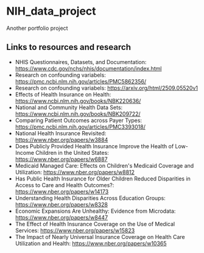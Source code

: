 # NIH_data_project
Another portfolio project

## Links to resources and research
- NHIS Questionnaires, Datasets, and Documentation: https://www.cdc.gov/nchs/nhis/documentation/index.html
- Research on confounding variabels: https://pmc.ncbi.nlm.nih.gov/articles/PMC5862356/
- Research on confounding variabels: https://arxiv.org/html/2509.05520v1
- Effects of Health Insurance on Health: https://www.ncbi.nlm.nih.gov/books/NBK220636/
- National and Community Health Data Sets: https://www.ncbi.nlm.nih.gov/books/NBK209722/
- Comparing Patient Outcomes across Payer Types: https://pmc.ncbi.nlm.nih.gov/articles/PMC3393018/
- National Health Insurance Revisited: https://www.nber.org/papers/w3884
- Does Publicly Provided Health Insurance Improve the Health of Low-Income Children in the United States: https://www.nber.org/papers/w6887
- Medicaid Managed Care: Effects on Children's Medicaid Coverage and Utilization: https://www.nber.org/papers/w8812
- Has Public Health Insurance for Older Children Reduced Disparities in Access to Care and Health Outcomes?: https://www.nber.org/papers/w14173
- Understanding Health Disparities Across Education Groups: https://www.nber.org/papers/w8328
- Economic Expansions Are Unhealthy: Evidence from Microdata: https://www.nber.org/papers/w8447
- The Effect of Health Insurance Coverage on the Use of Medical Services: https://www.nber.org/papers/w15823
- The Impact of Nearly Universal Insurance Coverage on Health Care Utilization and Health: https://www.nber.org/papers/w10365
